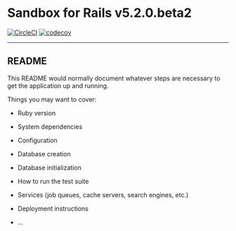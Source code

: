 Sandbox for Rails v5.2.0.beta2
========

[![CircleCI](https://circleci.com/gh/tk-hamaguchi/sandbox.rails520v.svg?style=svg)](https://circleci.com/gh/tk-hamaguchi/sandbox.rails520v)
[![codecov](https://codecov.io/gh/tk-hamaguchi/sandbox.rails520v/branch/master/graph/badge.svg)](https://codecov.io/gh/tk-hamaguchi/sandbox.rails520v)

-------

## README

This README would normally document whatever steps are necessary to get the
application up and running.

Things you may want to cover:

* Ruby version

* System dependencies

* Configuration

* Database creation

* Database initialization

* How to run the test suite

* Services (job queues, cache servers, search engines, etc.)

* Deployment instructions

* ...
